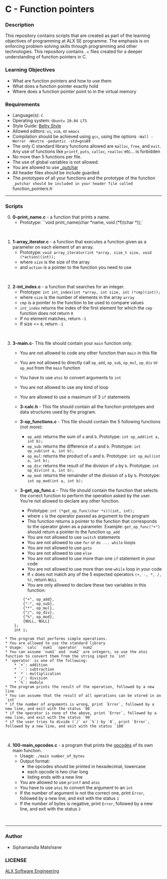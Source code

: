 # C - Function pointers

### Description
This repository contains scripts that are created as part of the learning objectives of programming at ALX SE programme. The emphasis is on enforcing problem solving skills through programming and other technologies. This repository contains `.c` files created for a deeper understanding of function pointers in C.

### Learning Objectives
* What are function pointers and how to use them
* What does a function pointer exactly hold
* Where does a function pointer point to in the virtual memory

### Requirements
* Language(s): `C`
* Operating system: `Ubuntu 20.04 LTS`
* Style Guide: <a href="https://github.com/alx-tools/Betty/tree/master">Betty Style</a>
* Allowed editors: `vi`, `vim`, or `emacs`
* Compilation should be achieved using `gcc`, using the options `-Wall -Werror -Wextra -pedantic -std=gnu89`
* The only C standard library functions allowed are `malloc`, `free`, and `exit`. Any use of functions like `printf`, `puts`, `calloc`, `realloc` etc… is forbidden
* No more than 5 functions per file.
* The use of global variables is not allowed.
* You are allowed to use <a href="https://github.com/alx-tools/_putchar.c/blob/master/_putchar.c">_putchar</a>
* All header files should be include guarded.
* The prototypes of all your functions and the prototype of the function `_putchar should be included in your header file called `function_pointers.h`

---
### Scripts

0. **0-print_name.c** - a function that prints a name.
    * Prototype: ``void print_name(char *name, void (*f)(char *));`
<br>

1. **1-array_iterator.c** - a function that executes a function given as a parameter on each element of an array.
    * Prototype: `void array_iterator(int *array, size_t size, void (*action)(int));`
    * where `size` is the size of the array
    * and `action` is a pointer to the function you need to use
<br>

2. **2-int_index.c** - a function that searches for an integer.
    * Prototype: `int int_index(int *array, int size, int (*cmp)(int));`
    * where `size` is the number of elements in the array `array`
    * `cmp` is a pointer to the function to be used to compare values
    * `int_index` returns the index of the first element for which the `cmp` function does not return `0`
    * If no element matches, return `-1`
    * If size <= `0`, return `-1`
<br>

3. **3-main.c**- This file should contain your `main` function only.
    * You are not allowed to code any other function than `main` in this file
    * You are not allowed to directly call `op_add`, `op_sub`, `op_mul`, `op_div` or `op_mod` from the `main` function
    * You have to use `atoi` to convert arguments to `int`
    * You are not allowed to use any kind of loop
    * You are allowed to use a maximum of 3 `if` statements
 
    * **3-calc.h** - This file should contain all the function prototypes and data structures used by the program.
    * **3-op_functions.c** - This file should contain the 5 following functions (not more):
        * `op_add`: returns the sum of `a` and `b`. Prototype: `int op_add(int a, int b);`
        * `op_sub`: returns the difference of `a` and `b`. Prototype: `int op_sub(int a, int b);`
        * `op_mul`: returns the product of `a` and `b`. Prototype: `int op_mul(int a, int b);`
        * `op_div`: returns the result of the division of `a` by `b`. Prototype: `int op_div(int a, int b);`
        * `op_mod`: returns the remainder of the division of `a` by `b`. Prototype: `int op_mod(int a, int b);`
    * **3-get_op_func.c** - This file should contain the function that selects the correct function to perform the operation asked by the user. You’re not allowed to declare any other function.
        * Prototype: `int (*get_op_func(char *s))(int, int);`
        * where `s` is the operator passed as argument to the program
        * This function returns a pointer to the function that corresponds to the operator given as a parameter. Example: `get_op_func("+")` should return a pointer to the function `op_add`
        * You are not allowed to use `switch` statements
        * You are not allowed to use `for` or `do ... while` loops
        * You are not allowed to use `goto`
        * You are not allowed to use `else`
        * You are not allowed to use more than one `if` statement in your code
        * You are not allowed to use more than one `while` loop in your code
        * If `s` does not match any of the 5 expected operators `(+, -, *, /, %)`, return `NULL`
        * You are only allowed to declare these two variables in this function:
```op_t ops[] = {
        {"+", op_add},
        {"-", op_sub},
        {"*", op_mul},
        {"/", op_div},
        {"%", op_mod},
        {NULL, NULL}
    };
    int i;
```
    * The program that performs simple operations.
    * You are allowed to use the standard library
    * Usage: `calc` `num1` `operator` `num2`
    * You can assume `num1` and `num2` are integers, so use the atoi function to convert them from the string input to `int`
    * `operator` is one of the following:
        * `+`: addition
        * `-`: subtraction
        * `*`: multiplication
        * `/`: division
        * `%`: modulo
    * The program prints the result of the operation, followed by a new line
    * You can assume that the result of all operations can be stored in an `int`
    * if the number of arguments is wrong, print `Error`, followed by a new line, and exit with the status `98`
    * if the operator is none of the above, print `Error`, followed by a new line, and exit with the status `99`
    * if the user tries to divide (`/` or `%`) by `0`, print `Error`, followed by a new line, and exit with the status `100`
<br>

4. **100-main_opcodes.c** - a program that prints the <a href="https://intranet.alxswe.com/rltoken/5eSu8Ohx0ddeNGmaeDo_zQ">opcodes</a> of its own main function.
    * Usage: `./main number_of_bytes`
    * Output format:
        * the opcodes should be printed in hexadecimal, lowercase
        * each opcode is two char long
        * listing ends with a new line
    * You are allowed to use `printf` and `atoi`
    * You have to use `atoi` to convert the argument to an `int`
    * If the number of argument is not the correct one, print `Error`, followed by a new line, and exit with the status `1`
    * If the number of bytes is negative, print `Error`, followed by a new line, and exit with the status `2`
<br>

---
### Author
* Siphamandla Matshiane

### LICENSE
<a href="https://www.alxafrica.com/software-engineering/">ALX Software Engineering</a>
